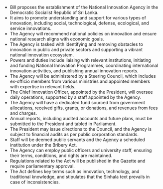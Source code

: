 - Bill proposes the establishment of the National Innovation Agency in the Democratic Socialist Republic of Sri Lanka.
- It aims to promote understanding and support for various types of innovation, including social, technological, defense, ecological, and service innovations.
- The Agency will recommend national policies on innovation and ensure national research aligns with economic goals.
- The Agency is tasked with identifying and removing obstacles to innovation in public and private sectors and supporting a vibrant national innovation ecosystem.
- Powers and duties include liaising with relevant institutions, initiating and funding National Innovation Programmes, coordinating international innovation activities, and publishing annual innovation reports.
- The Agency will be administered by a Steering Council, which includes ex-officio members from various ministries and appointed members with expertise in relevant fields.
- The Chief Innovation Officer, appointed by the President, will oversee daily operations, supported by a staff appointed by the Agency.
- The Agency will have a dedicated fund sourced from government allocations, received gifts, grants, or donations, and revenues from fees and charges.
- Annual reports, including audited accounts and future plans, must be submitted to the President and tabled in Parliament.
- The President may issue directions to the Council, and the Agency is subject to financial audits as per public corporation standards.
- Staff will be deemed public servants and the Agency a scheduled institution under the Bribery Act.
- The Agency can employ public officers and university staff, ensuring their terms, conditions, and rights are maintained.
- Regulations related to the Act will be published in the Gazette and require parliamentary approval.
- The Act defines key terms such as innovation, technology, and traditional knowledge, and stipulates that the Sinhala text prevails in case of inconsistencies.